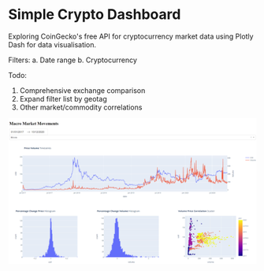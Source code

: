 # Simple Crypto Dashboard

Exploring CoinGecko's free API for cryptocurrency market data using Plotly Dash for data visualisation.

Filters:
  a. Date range
  b. Cryptocurrency
  
Todo:
  1. Comprehensive exchange comparison
  2. Expand filter list by geotag
  3. Other market/commodity correlations

![Opps, Not found!](https://github.com/frederickvandenberg/crypto-dashboard/blob/main/Layout.png)

